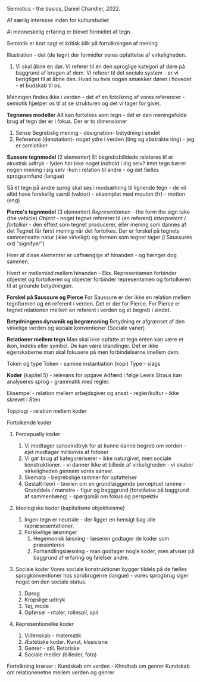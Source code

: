 Semiotics - the basics, Daniel Chandler, 2022. 

Af særlig interesse inden for kulturstudier

Al menneskelig erfaring er blevet formidlet af tegn.

Semiotik er kort sagt et kritisk blik på fortolkningen af mening 

Illustration - det (de tegn) der formidler vores opfattelse af virkeligheden. 
1. Vi skal åbne en dør. Vi referer til en den sproglige kategori af døre på baggrund af brugen af dem. Vi referer til det sociale system - er vi berigtiget til at åbne den. Hvad nu hvis nogen smækker døren i hovedet - et budskab til os. 

Meningen findes ikke i verden - det ef en fotolknng af vores referencer - semiotik hjælper os til at se strukturen og det vi tager for givet. 

**Tegnenes modeller** 
Alt kan fortolkes som tegn - det er den meningsfulde brug af tegn der er i fokus. 
Der er to dimensioner 
1. Sense Begrebslig mening - designation- betydning i sindet
2. Reference (denotation)- noget ydre i verden (ting og abstrakte ting) - jeg er semiotiker 

**Sussore tegnmodel** (2 elementer)
Et begrebsbilldede relateres til et akustisk udtryk - lyden har ikke noget indhold i dig selv? 
Intet tegn bærer nogen mening i sig selv -kun i relation til andre - og det fælles sprogsamfund (langue)

Så et tegn på andre sprog skal ses i modsætning til lignende tegn - de vil altid have forskellig værdi (valour) - eksemplet med mouton (fr) - motton (eng)

**Pierce's tegnmodel** (3 elementer)
*Representamen* - the form the sign take (the vehicle)
*Object* - noget tegnet refererer til (en referent)
*Interpretent / fortolker* - den effekt som tegnet producerer, eller mening som dannes af det
Tegnet får først mening når det fortolkes. Der er forskel på tegnets sammensatte natur (ikke virkeligt) og formen som tegnet tager (i Saussures ord "signifyer")

Hver af disse elementer er uafhængige af hinanden - og hænger dog sammen. 

Hvert er mellemled mellem hinanden - 
Eks. Representamen forbinder objektet og fortolkeren og objekter forbinder representamen og fortolkeren til at grounde betydningen.

**Forskel på Saussure og Pierce**
For Saussure er der ikke en relation mellem tegnformen og en referent i verden. Det er der for Pierce. For Pierce er tegnet relationen mellem en referent i verden og et begreb i sindet.

**Betydningens dynamik og begrænsning** 
Betydning er afgrænset af den virkelige verden og sociale konventioner (Sociale vaner)

**Relationer mellem tegn**
Man skal ikke opfatte at tegn enten kan være et ikon, indeks eller symbol. De kan være blandinger. Det er ikke egenskaberne man skal fokusere på men forbindelserne imellem dem.


Token og type 
Token - samme instantiation (kopi)
Type - slags 



**Koder** (kapitel 5) - relevans for opgave
Adfærd i følge Lewis Straus kan analyseres sprog - grammatik med regler. 

Eksempel - relation mellem arbejdsgiver og ansat - regler/kultur - ikke skrevet i Sten 

Topplogi - relation mellem koder 

Fortolkende koder

1. Percepually koder
    1. Vi modtager sanseindtryk for at kunne danne begreb om verden - øjet modtager millionvis af fotoner 
    2. Vi gør brug af kategoreriserer - ikke naturgivet, men sociale konstruktioner. -  vi danner ikke et billede af virkeligheden - vi skaber virkeligheden gennem vores sanser.
    3. Skemata - begrebslige rammer for opfattelser 
    4. Gestalt-teori - teorien om en grundlæggende perceptuel ramme  - Grunddele / mønstre - figur og bagggrund (forståelse på baggrund af sammenhæng) - spørgsmål om fokus og perspektiv 
    

2. Ideologiske koder (kapitalisme objektivisme)
     1. Ingen tegn er neutrale - der ligger en hensigt bag alle rapræsesentationer. 
     2. Forskellige læsninger
         1. Hegemonisk læsning - læseren godtager de koder som præsenteres 
         2. Forhandlingslæsning - man godtager nogle koder, men afviser på baggrund af erfaring og følelser andre. 


3. Sociale koder 
     Vores sociale konstruktioner bygger tildels på de fælles sprogkonventioner hos sprobrugerne (langue) - vores sprogbrug siger noget om den sociale status. 
      1. Dprog
      2. Kropslige udtryk 
      3. Tøj, mode
      4. Opførsel - ritaler, rollespil, spil 

4. Representionelke koder
     1. Videnskab - matematik 
     2.  Æstetiske koder. Kunst, klssicisne 
     3. Genrer - stil. Retoriske 
     4. Sociale medier (billeder, foto)

Fortolkning kræver : 
Kundskab om verden - 
Khndhab om genrer 
Kundskab om relationenetne mellem verden og genrer 



      





